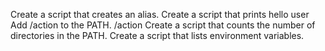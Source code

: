 Create a script that creates an alias.
Create a script that prints hello user
Add /action to the PATH. /action
Create a script that counts the number of directories in the PATH.
Create a script that lists environment variables.
